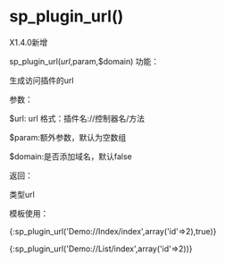 # sp_plugin_url()

X1.4.0新增

sp_plugin_url($url,$param,$domain)
功能：

生成访问插件的url

参数：

$url: url 格式：插件名://控制器名/方法

$param:额外参数，默认为空数组

$domain:是否添加域名，默认false

返回：

类型url

模板使用：

{:sp_plugin_url('Demo://Index/index',array('id'=>2),true)}

{:sp_plugin_url('Demo://List/index',array('id'=>2))}
